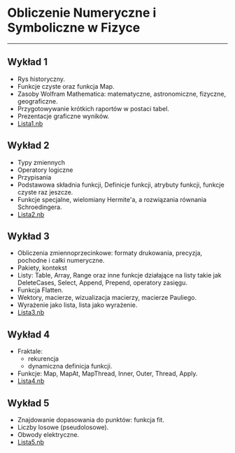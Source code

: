 # Obliczenie Numeryczne i Symboliczne w Fizyce
----
## Wykład 1
- Rys historyczny. 
- Funkcje czyste oraz funkcja Map. 
- Zasoby Wolfram Mathematica: matematyczne, astronomiczne, fizyczne, geograficzne. 
- Przygotowywanie krótkich raportów w postaci tabel. 
- Prezentacje graficzne wyników.
- <a id="raw-url" href="https://github.com/kgraczyk/onisf/blob/main/Lista1_2021.nb" download> Lista1.nb</a>


## Wykład 2
- Typy zmiennych
- Operatory logiczne 
- Przypisania 
- Podstawowa składnia funkcji, Definicje funkcji, atrybuty funkcji, funkcje czyste raz jeszcze. 
- Funkcje specjalne, wielomiany Hermite'a, a rozwiązania równania Schroedingera. 
- <a id="raw-url" href="https://github.com/kgraczyk/onisf/blob/main/Lista2_2021.nb" download> Lista2.nb</a>

## Wykład 3

- Obliczenia zmiennoprzecinkowe: formaty drukowania, precyzja, pochodne i całki numeryczne. 
- Pakiety, kontekst
- Listy: Table, Array, Range oraz inne funkcje działające na listy takie jak DeleteCases, Select, Append, Prepend, operatory zasięgu. 
- Funkcja Flatten. 
- Wektory, macierze, wizualizacja macierzy, macierze Pauliego. 
- Wyrażenie jako lista, lista jako wyrażenie.
- <a id="raw-url" href="https://github.com/kgraczyk/onisf/blob/main/Lista3_2021.nb" download> Lista3.nb</a>


## Wykład 4

- Fraktale:
	- rekurencja 
	- dynamiczna definicja funkcji. 
- Funkcje: Map, MapAt, MapThread, Inner, Outer, Thread, Apply. 
- <a id="raw-url" href="https://github.com/kgraczyk/onisf/blob/main/Lista4_2021.nb" download> Lista4.nb</a>

## Wykład 5

- Znajdowanie dopasowania do punktów: funkcja fit. 
- Liczby losowe (pseudolosowe). 
- Obwody elektryczne.
- <a id="raw-url" href="https://github.com/kgraczyk/onisf/blob/main/Lista5_2021.nb" download> Lista5.nb</a>

